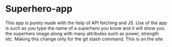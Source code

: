 # Superhero-app
This app is purely made with the help of API fetching and JS.
Use of the app is such as you type the name of a superhero you know and it will show you the superhero image along with many attributes such as power, strength etc.
Making this change only for the git stash command.
This is on the site
